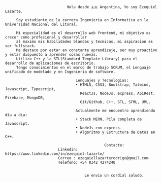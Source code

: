                                 Hola desde 🇦🇷 Argentina, Yo soy Ezequiel Lazarte.

         Soy estudiante de la carrera Ingenieria en Informatica en la Universidad Nacional del Litoral.
         
         Mi especialidad es el desarrollo web frontend, mi objetivo es crecer como profesional y desarrollar 
         al maximo mis habilidades blandas y tecnicas, mi aspiracion es ser fullstack.
         Me destaco por estar en constante aprendizaje, ser muy proactivo y estar dispuesto a aprender cosas nuevas.
         Utilizo C++ y la STL(Standard Template Library) para el desarrollo de aplicaciones de escritorio.
         Tengo conocimientos en el marco de trabajo SCRUM, el Lenguaje unificado de modelado y en Ingenieria de software.

                                    Lenguajes y Tecnologias:
                                    • HTML5, CSS3, Bootstrap, Talwind, Javascript, Typescript,
                                      ReactJs, NodeJs, express, ApiRest, Firebase, MongoDB, 
                                      Git/Github, C++, STL, SFML, UML.
                                  
                                    Actualmente me encuentro aprendiendo día a día:
                                    • Stack MERN, Pila completa de Javascript.
                                    • NodeJs con express.
                                    • Algoritmo y Estructura de Datos en C++.

                                                 Contacto:
                            Linkedin: https://www.linkedin.com/in/ezequiel-lazarte/
                            Correo : ezequiellazarterodrigo@gmail.com
                            Telefono: +54 0342 4274240


                                        Le envio un cordial saludo.
